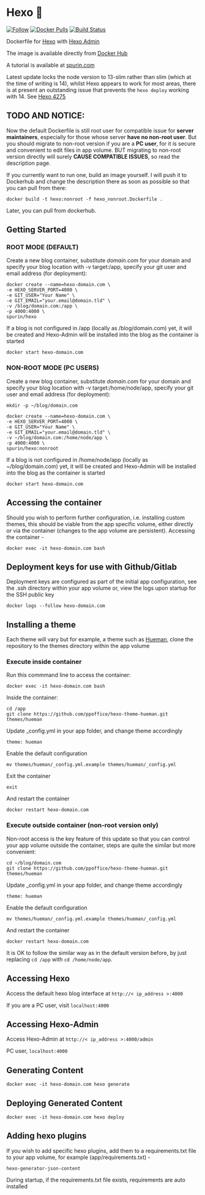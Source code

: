 Hexo 🐋
============

[![Follow](https://shields.io/twitter/follow/jamesspurin?label=Follow)](https://twitter.com/jamesspurin)
[![Docker Pulls](https://img.shields.io/docker/pulls/spurin/hexo.svg)](https://hub.docker.com/r/spurin/hexo/)
[![Build Status](https://img.shields.io/docker/cloud/build/spurin/hexo.svg)](https://hub.docker.com/r/spurin/hexo/)

Dockerfile for [Hexo](https://hexo.io/) with [Hexo Admin](https://github.com/jaredly/hexo-admin)

The image is available directly from [Docker Hub](https://hub.docker.com/r/spurin/hexo/)

A tutorial is available at [spurin.com](https://spurin.com/2020/01/04/Creating-a-Blog-Website-with-Docker-Hexo-Github-Free-Hosting-and-HTTPS/)

Latest update locks the node version to 13-slim rather than slim (which at the time of writing is 14), whilst Hexo appears to work for most areas, there is at present an outstanding issue that prevents the `hexo deploy` working with 14.  See [Hexo 4275]( https://github.com/hexojs/hexo/issues/4275)

## TODO AND NOTICE: 

Now the default Dockerfile is still root user for compatible issue for **server maintainers**, especially for those whose server **have no non-root user**. But you should migrate to non-root version if you are a **PC user**, for it is secure and convenient to edit files in app volume. BUT migrating to non-root version directly will surely **CAUSE COMPATIBLE ISSUES**, so read the description page.

If you currently want to run one, build an image yourself. I will push it to Dockerhub and change the description there as soon as possible so that you can pull from there:

```
docker build -t hexo:nonroot -f hexo_nonroot.Dockerfile .
```
Later, you can pull from dockerhub.


## Getting Started

### ROOT MODE (DEFAULT)

Create a new blog container, substitute *domain.com* for your domain and specify your blog location with -v target:/app, specify your git user and email address (for deployment):

```
docker create --name=hexo-domain.com \
-e HEXO_SERVER_PORT=4000 \
-e GIT_USER="Your Name" \
-e GIT_EMAIL="your.email@domain.tld" \
-v /blog/domain.com:/app \
-p 4000:4000 \
spurin/hexo
```

If a blog is not configured in /app (locally as /blog/domain.com) yet, it will be created and Hexo-Admin will be installed into the blog as the container is started

```
docker start hexo-domain.com
```


### NON-ROOT MODE (PC USERS)

Create a new blog container, substitute *domain.com* for your domain and specify your blog location with -v target:/home/node/app, specify your git user and email address (for deployment):

```
mkdir -p ~/blog/domain.com

docker create --name=hexo-domain.com \
-e HEXO_SERVER_PORT=4000 \
-e GIT_USER="Your Name" \
-e GIT_EMAIL="your.email@domain.tld" \
-v ~/blog/domain.com:/home/node/app \
-p 4000:4000 \
spurin/hexo:nonroot
```

If a blog is not configured in /home/node/app (locally as ~/blog/domain.com) yet, it will be created and Hexo-Admin will be installed into the blog as the container is started

```
docker start hexo-domain.com
```

## Accessing the container

Should you wish to perform further configuration, i.e. installing custom themes, this should be viable from the app specific volume, either directly or via the container (changes to the app volume are persistent).  Accessing the container -

```
docker exec -it hexo-domain.com bash
```

## Deployment keys for use with Github/Gitlab

Deployment keys are configured as part of the initial app configuration, see the .ssh directory within your app volume or, view the logs upon startup for the SSH public key

```
docker logs --follow hexo-domain.com
```

## Installing a theme

Each theme will vary but for example, a theme such as [Hueman](https://github.com/ppoffice/hexo-theme-hueman), clone the repository to the themes directory within the app volume

### Execute inside container

Run this commmand line to access the container:

```
docker exec -it hexo-domain.com bash
```

Inside the container:

```
cd /app
git clone https://github.com/ppoffice/hexo-theme-hueman.git themes/hueman
```

Update _config.yml in your app folder, and change theme accordingly

```
theme: hueman
```

Enable the default configuration

```
mv themes/hueman/_config.yml.example themes/hueman/_config.yml
```

Exit the container

```
exit
```

And restart the container

```
docker restart hexo-domain.com
```


### Execute outside container (non-root version only)

Non-root access is the key feature of this update so that you can control your app volume outside the container, steps are quite the similar but more convenient:

```
cd ~/blog/domain.com
git clone https://github.com/ppoffice/hexo-theme-hueman.git themes/hueman
```

Update _config.yml in your app folder, and change theme accordingly

```
theme: hueman
```

Enable the default configuration

```
mv themes/hueman/_config.yml.example themes/hueman/_config.yml
```

And restart the container

```
docker restart hexo-domain.com
```

It is OK to follow the similar way as in the default version before, by just replacing `cd /app` with `cd /home/node/app`.

## Accessing Hexo

Access the default hexo blog interface at `http://< ip_address >:4000`

If you are a PC user, visit `localhost:4000`

## Accessing Hexo-Admin

Access Hexo-Admin at `http://< ip_address >:4000/admin`

PC user, `localhost:4000`

## Generating Content

```
docker exec -it hexo-domain.com hexo generate
```

## Deploying Generated Content

```
docker exec -it hexo-domain.com hexo deploy
```

## Adding hexo plugins

If you wish to add specific hexo plugins, add them to a requirements.txt file to your app volume, for example (app/requirements.txt) -

```
hexo-generator-json-content
```

During startup, if the requirements.txt file exists, requirements are auto installed
